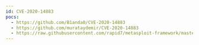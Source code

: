 ```yaml
---
id: CVE-2020-14883
pocs:
  - https://github.com/B1anda0/CVE-2020-14883
  - https://github.com/murataydemir/CVE-2020-14883
  - https://raw.githubusercontent.com/rapid7/metasploit-framework/master/modules/exploits/multi/http/weblogic_admin_handle_rce.rb
---
```

